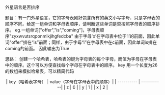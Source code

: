 外星语言是否排序

题目：有一门外星语言，它的字母表刚好包含所有的英文小写字母，只是字母表的顺序不同。给定一组单词和字母表顺序，请判断这些单词是否按照字母表的顺序排序。
eg.一组单词["offer","is","coming"]，字母表顺序"zyxwvutsrqponmlkjihgfedcba"
由于字母‘o’在字母表中位于‘i’的前面，因此单词"offer"排在“is”前面；同样，由于字母“i”在字母表中在c前面，因此单词is排在coming的前面。
因此输出为True

思路：
  创建一个哈希表，哈希表的键为字母表的每个字母，而值为字母在字母表中的顺序。这个可以方便查找每个字母在字母表中的顺序。
  key
  用一个长度为26的数组来模拟哈希表，可以精简代码
<div align="center">
| key（哈希表字母）  | value（字母在字母表中的顺序）|
| ---------- | -----------|
| z  |  0   |
| y  | 1    |
| x  | 2    |
</div>
